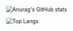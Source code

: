 ![Anurag's GitHub stats](https://github-readme-stats.vercel.app/api?username=shinykiwi&theme=radical&show_icons=true)

![Top Langs](https://github-readme-stats.vercel.app/api/top-langs/?username=shinykiwi&layout=compact&theme=radical)
